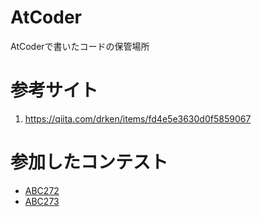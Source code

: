 # AtCoder
AtCoderで書いたコードの保管場所

# 参考サイト
1. https://qiita.com/drken/items/fd4e5e3630d0f5859067

# 参加したコンテスト
- [ABC272](https://atcoder.jp/contests/abc272)
- [ABC273](https://atcoder.jp/contests/abc273)
